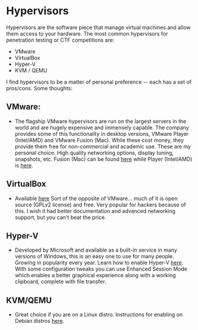 # Hypervisors

Hypervisors are the software piece that manage virtual machines and allow them access to your hardware. The most common hypervisors for penetration testing or CTF competitions are:

* VMware
* VirtualBox
* Hyper-V
* KVM / QEMU

I find hypervisors to be a matter of personal preference -- each has a set of pros/cons. Some thoughts:

## VMware:
* The flagship VMware hypervisors are run on the largest servers in the world and are hugely expensive and immensely capable. The company provides some of this functionality in desktop versions, VMware Player (Intel/AMD) and VMware Fusion (Mac). While these cost money, they provide them free for non-commercial and academic use. These are my personal choice. High quality networking options, display tuning, snapshots, etc. Fusion (Mac) can be found [here](https://www.vmware.com/products/fusion/fusion-evaluation.html) while Player (Intel/AMD) is [here](https://www.vmware.com/content/vmware/vmware-published-sites/us/products/workstation-player/workstation-player-evaluation.html.html).

## VirtualBox
* Available [here](https://www.virtualbox.org/) Sort of the opposite of VMware... much of it is open source (GPLv2 license) and free. Very popular for hackers because of this. I wish it had better documentation and advanced networking support, but you can't beat the price.

## Hyper-V
* Developed by Microsoft and available as a built-in service in many versions of Windows, this is an easy one to use for many people. Growing in popularity every year. Learn how to enable Hyper-V [here](https://learn.microsoft.com/en-us/virtualization/hyper-v-on-windows/quick-start/enable-hyper-v). With some configuration tweaks you can use Enhanced Session Mode which enables a better graphical experience along with a working clipboard, complete with file transfer.

## KVM/QEMU
* Great choice if you are on a Linux distro. Instructions for enabling on Debian distros [here](https://wiki.debian.org/KVM).
